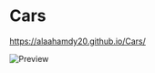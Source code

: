 # Cars


https://alaahamdy20.github.io/Cars/

![Preview](https://github.com/alaahamdy20/Cars/blob/master/carsStore.png?raw=true)
